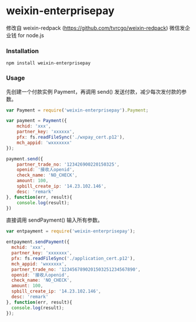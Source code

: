 # weixin-enterprisepay
修改自 weixin-redpack (https://github.com/tvrcgo/weixin-redpack)
微信发企业钱 for node.js

### Installation
```
npm install weixin-enterprisepay
```

### Usage

先创建一个付款实例 Payment，再调用 send() 发送付款，减少每次发付款的参数。
```js
var Payment = require('weixin-enterprisepay').Payment;

var payment = Payment({
	mchid: 'xxx',
	partner_key: 'xxxxxx',
	pfx: fs.readFileSync('./wxpay_cert.p12'),
	mch_appid: 'wxxxxxxx'
});

payment.send({
	partner_trade_no: '123426900220150325',
	openid: '接收人openid',
	check_name: 'NO_CHECK',
	amount: 100,
	spbill_create_ip: '14.23.102.146',
	desc: 'remark'
}, function(err, result){
	console.log(result);
})
```

直接调用 sendPayment() 输入所有参数。
```js
var entpayment = require('weixin-enterprisepay');

entpayment.sendPayment({
  mchid: 'xxx',
  partner_key: 'xxxxxxx',
  pfx: fs.readFileSync('./application_cert.p12'),
  mch_appid: 'wxxxxxx',
  partner_trade_no: '1234567890201503251234567890',
  openid: '接收人openid',
  check_name: 'NO_CHECK',
  amount: 100,
  spbill_create_ip: '14.23.102.146',
  desc: 'remark'
}, function(err, result){
  console.log(result);
});
```
